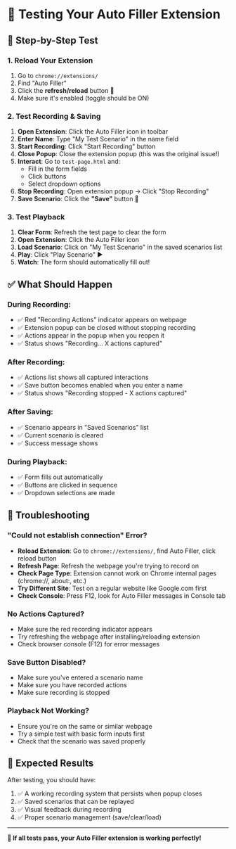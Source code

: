 # 🧪 Testing Your Auto Filler Extension

## 🚀 Step-by-Step Test

### 1. Reload Your Extension
1. Go to `chrome://extensions/`
2. Find "Auto Filler" 
3. Click the **refresh/reload** button 🔄
4. Make sure it's enabled (toggle should be ON)

### 2. Test Recording & Saving
1. **Open Extension**: Click the Auto Filler icon in toolbar
2. **Enter Name**: Type "My Test Scenario" in the name field
3. **Start Recording**: Click "Start Recording" button
4. **Close Popup**: Close the extension popup (this was the original issue!)
5. **Interact**: Go to `test-page.html` and:
   - Fill in the form fields
   - Click buttons
   - Select dropdown options
6. **Stop Recording**: Open extension popup → Click "Stop Recording"
7. **Save Scenario**: Click the **"Save"** button 💾

### 3. Test Playback
1. **Clear Form**: Refresh the test page to clear the form
2. **Open Extension**: Click the Auto Filler icon
3. **Load Scenario**: Click on "My Test Scenario" in the saved scenarios list
4. **Play**: Click "Play Scenario" ▶️
5. **Watch**: The form should automatically fill out!

## ✅ What Should Happen

### During Recording:
- ✅ Red "Recording Actions" indicator appears on webpage
- ✅ Extension popup can be closed without stopping recording
- ✅ Actions appear in the popup when you reopen it
- ✅ Status shows "Recording... X actions captured"

### After Recording:
- ✅ Actions list shows all captured interactions
- ✅ Save button becomes enabled when you enter a name
- ✅ Status shows "Recording stopped - X actions captured"

### After Saving:
- ✅ Scenario appears in "Saved Scenarios" list
- ✅ Current scenario is cleared
- ✅ Success message shows

### During Playback:
- ✅ Form fills out automatically
- ✅ Buttons are clicked in sequence
- ✅ Dropdown selections are made

## 🐛 Troubleshooting

### "Could not establish connection" Error?
- **Reload Extension**: Go to `chrome://extensions/`, find Auto Filler, click reload button
- **Refresh Page**: Refresh the webpage you're trying to record on
- **Check Page Type**: Extension cannot work on Chrome internal pages (chrome://, about:, etc.)
- **Try Different Site**: Test on a regular website like Google.com first
- **Check Console**: Press F12, look for Auto Filler messages in Console tab

### No Actions Captured?
- Make sure the red recording indicator appears
- Try refreshing the webpage after installing/reloading extension
- Check browser console (F12) for error messages

### Save Button Disabled?
- Make sure you've entered a scenario name
- Make sure you have recorded actions
- Make sure recording is stopped

### Playback Not Working?
- Ensure you're on the same or similar webpage
- Try a simple test with basic form inputs first
- Check that the scenario was saved properly

## 🎯 Expected Results

After testing, you should have:
1. ✅ A working recording system that persists when popup closes
2. ✅ Saved scenarios that can be replayed
3. ✅ Visual feedback during recording
4. ✅ Proper scenario management (save/clear/load)

---

**🎉 If all tests pass, your Auto Filler extension is working perfectly!**
